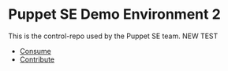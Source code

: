 Puppet SE Demo Environment 2
==========================

This is the control-repo used by the Puppet SE team.
NEW TEST

* [Consume](docs/consume.md)
* [Contribute](docs/contribute.md)
